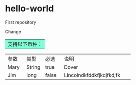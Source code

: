 # hello-world
First repository

Change

<table>
<tr>
<td bgcolor="#7FFFD4">支持以下币种：</td>
</tr>
</table>

<table width="100%">
   <tr>
      <td width="15%">参数</td>
      <td width="15%">类型</td>
      <td width="15%">必选</td>
      <td width="55%">说明</td>
   </tr>
   <tr>
      <td>Mary</td>
      <td>String</td>
      <td>true</td>
      <td>Dover</td>
   </tr>
   <tr>
      <td>Jim</td>
      <td>long</td>
      <td>false</td>
      <td>Lincolndkfddkfjkdjfkdjfk</td>
   </tr>
</table>
